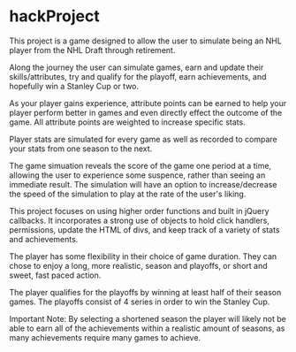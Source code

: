 # hackProject

This project is a game designed to allow the user to simulate being an NHL player from the NHL Draft
through retirement.

Along the journey the user can simulate games, earn and update their skills/attributes,
try and qualify for the playoff, earn achievements, and hopefully win a Stanley Cup or two.

As your player gains experience, attribute points can be earned to help your player perform better in games 
and even directly effect the outcome of the game. All attribute points are weighted to increase specific stats.

Player stats are simulated for every game as well as recorded to compare your stats from one season to the next.

The game simuation reveals the score of the game one period at a time, allowing the user to experience some
suspence, rather than seeing an immediate result. The simulation will have an option to increase/decrease the speed of the simulation to play at the rate of the user's liking.

This project focuses on using higher order functions and built in jQuery callbacks. It incorporates a strong use of objects to hold click handlers, permissions, update the HTML of divs, and keep track of a variety of stats and achievements.

The player has some flexibility in their choice of game duration. They can chose to enjoy a long, more realistic, season and playoffs, or short and sweet, fast paced action.

The player qualifies for the playoffs by winning at least half of their season games. The playoffs consist of 4 series in order to win the Stanley Cup.

Important Note: By selecting a shortened season the player will likely not be able to earn all of the achievements within a realistic amount of seasons, as many achievements require many games to achieve.
